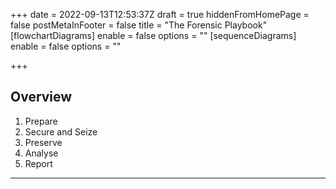+++
date = 2022-09-13T12:53:37Z
draft = true
hiddenFromHomePage = false
postMetaInFooter = false
title = "The Forensic Playbook"
[flowchartDiagrams]
enable = false
options = ""
[sequenceDiagrams]
enable = false
options = ""

+++
## Overview

1. Prepare
2. Secure and Seize
3. Preserve
4. Analyse
5. Report

***